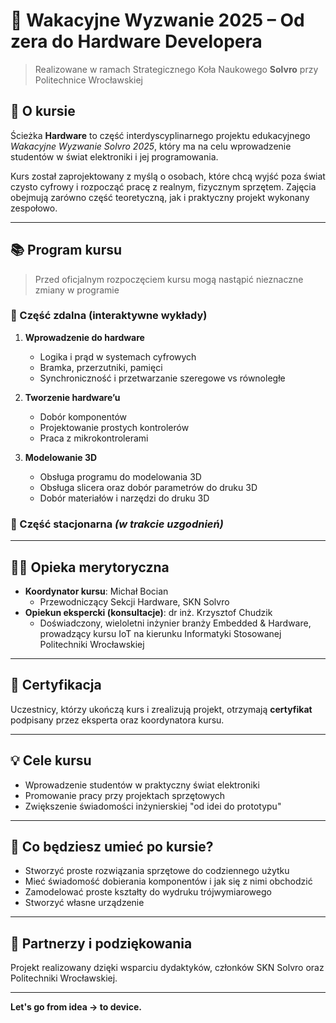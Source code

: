 # 🔧 Wakacyjne Wyzwanie 2025 – Od zera do Hardware Developera

> Realizowane w ramach Strategicznego Koła Naukowego **Solvro** przy Politechnice Wrocławskiej  

## 📌 O kursie

Ścieżka **Hardware** to część interdyscyplinarnego projektu edukacyjnego _Wakacyjne Wyzwanie Solvro 2025_, który ma na celu wprowadzenie studentów w świat elektroniki i jej programowania.

Kurs został zaprojektowany z myślą o osobach, które chcą wyjść poza świat czysto cyfrowy i rozpocząć pracę z realnym, fizycznym sprzętem. Zajęcia obejmują zarówno część teoretyczną, jak i praktyczny projekt wykonany zespołowo.

---

## 📚 Program kursu 

> Przed oficjalnym rozpoczęciem kursu mogą nastąpić nieznaczne zmiany w programie
 
### 🔹 Część zdalna (interaktywne wykłady)

1. **Wprowadzenie do hardware**
   - Logika i prąd w systemach cyfrowych
   - Bramka, przerzutniki, pamięci
   - Synchroniczność i przetwarzanie szeregowe vs równoległe

2. **Tworzenie hardware’u**
   - Dobór komponentów
   - Projektowanie prostych kontrolerów
   - Praca z mikrokontrolerami

3. **Modelowanie 3D**
   - Obsługa programu do modelowania 3D
   - Obsługa slicera oraz dobór parametrów do druku 3D
   - Dobór materiałów i narzędzi do druku 3D

### 🔹 Część stacjonarna *(w trakcie uzgodnień)*

---

## 👨‍🏫 Opieka merytoryczna

- **Koordynator kursu**: Michał Bocian  
  - Przewodniczący Sekcji Hardware, SKN Solvro  
- **Opiekun ekspercki (konsultacje)**: dr inż. Krzysztof Chudzik
  - Doświadczony, wieloletni inżynier branży Embedded & Hardware, prowadzący kursu IoT na kierunku Informatyki Stosowanej Politechniki Wrocławskiej

---

## 📄 Certyfikacja

Uczestnicy, którzy ukończą kurs i zrealizują projekt, otrzymają **certyfikat** podpisany przez eksperta oraz koordynatora kursu.


---

## 💡 Cele kursu

- Wprowadzenie studentów w praktyczny świat elektroniki
- Promowanie pracy przy projektach sprzętowych
- Zwiększenie świadomości inżynierskiej "od idei do prototypu"

---
## 🧠 Co będziesz umieć po kursie?

- Stworzyć proste rozwiązania sprzętowe do codziennego użytku
- Mieć świadomość dobierania komponentów i jak się z nimi obchodzić
- Zamodelować proste kształty do wydruku trójwymiarowego
- Stworzyć własne urządzenie

---

## 🤝 Partnerzy i podziękowania

Projekt realizowany dzięki wsparciu dydaktyków, członków SKN Solvro oraz Politechniki Wrocławskiej.

---

**Let's go from idea → to device.**
